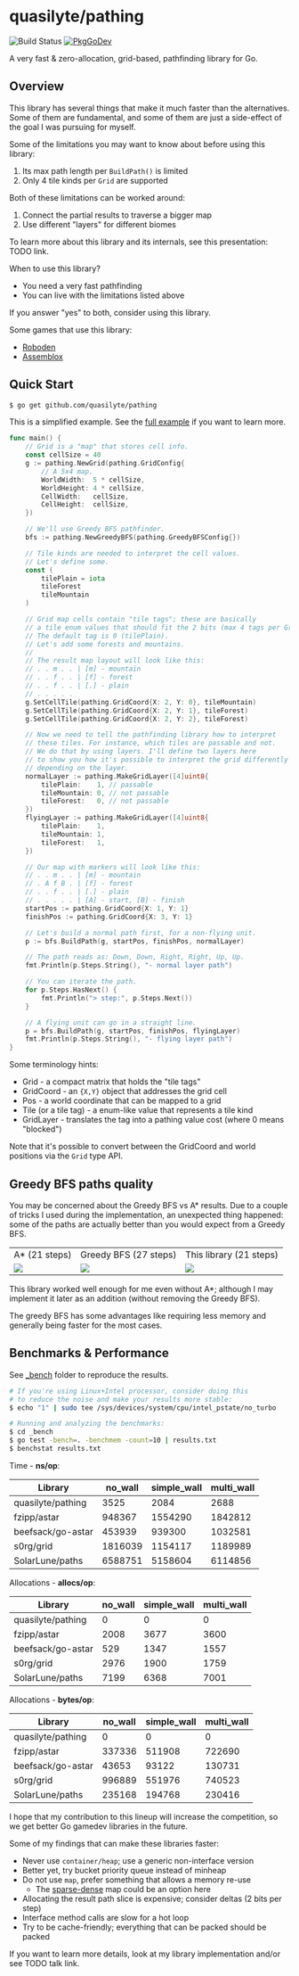 # quasilyte/pathing

![Build Status](https://github.com/quasilyte/pathing/workflows/Go/badge.svg)
[![PkgGoDev](https://pkg.go.dev/badge/mod/github.com/quasilyte/pathing)](https://pkg.go.dev/mod/github.com/quasilyte/pathing)

A very fast & zero-allocation, grid-based, pathfinding library for Go.

## Overview

This library has several things that make it much faster than the alternatives. Some of them are fundamental, and some of them are just a side-effect of the goal I was pursuing for myself.

Some of the limitations you may want to know about before using this library:

1. Its max path length per `BuildPath()` is limited
2. Only 4 tile kinds per `Grid` are supported

Both of these limitations can be worked around:

1. Connect the partial results to traverse a bigger map
2. Use different "layers" for different biomes

To learn more about this library and its internals, see this presentation: TODO link.

When to use this library?

* You need a very fast pathfinding
* You can live with the limitations listed above

If you answer "yes" to both, consider using this library.

Some games that use this library:

* [Roboden](https://store.steampowered.com/app/2416030/Roboden/)
* [Assemblox](https://itch.io/jam/gmtk-2023/rate/2157747)

## Quick Start

```bash
$ go get github.com/quasilyte/pathing
```

This is a simplified example. See the [full example](example_detailed_test.go) if you want to learn more.

```go
func main() {
	// Grid is a "map" that stores cell info.
	const cellSize = 40
	g := pathing.NewGrid(pathing.GridConfig{
		// A 5x4 map.
		WorldWidth:  5 * cellSize,
		WorldHeight: 4 * cellSize,
		CellWidth:   cellSize,
		CellHeight:  cellSize,
	})

	// We'll use Greedy BFS pathfinder.
	bfs := pathing.NewGreedyBFS(pathing.GreedyBFSConfig{})

	// Tile kinds are needed to interpret the cell values.
	// Let's define some.
	const (
		tilePlain = iota
		tileForest
		tileMountain
	)

	// Grid map cells contain "tile tags"; these are basically
	// a tile enum values that should fit the 2 bits (max 4 tags per Grid).
	// The default tag is 0 (tilePlain).
	// Let's add some forests and mountains.
	//
	// The result map layout will look like this:
	// . . m . . | [m] - mountain
	// . . f . . | [f] - forest
	// . . f . . | [.] - plain
	// . . . . .
	g.SetCellTile(pathing.GridCoord{X: 2, Y: 0}, tileMountain)
	g.SetCellTile(pathing.GridCoord{X: 2, Y: 1}, tileForest)
	g.SetCellTile(pathing.GridCoord{X: 2, Y: 2}, tileForest)

	// Now we need to tell the pathfinding library how to interpret
	// these tiles. For instance, which tiles are passable and not.
	// We do that by using layers. I'll define two layers here
	// to show you how it's possible to interpret the grid differently
	// depending on the layer.
	normalLayer := pathing.MakeGridLayer([4]uint8{
		tilePlain:    1, // passable
		tileMountain: 0, // not passable
		tileForest:   0, // not passable
	})
	flyingLayer := pathing.MakeGridLayer([4]uint8{
		tilePlain:    1,
		tileMountain: 1,
		tileForest:   1,
	})

	// Our map with markers will look like this:
	// . . m . . | [m] - mountain
	// . A f B . | [f] - forest
	// . . f . . | [.] - plain
	// . . . . . | [A] - start, [B] - finish
	startPos := pathing.GridCoord{X: 1, Y: 1}
	finishPos := pathing.GridCoord{X: 3, Y: 1}

	// Let's build a normal path first, for a non-flying unit.
	p := bfs.BuildPath(g, startPos, finishPos, normalLayer)

	// The path reads as: Down, Down, Right, Right, Up, Up.
	fmt.Println(p.Steps.String(), "- normal layer path")

	// You can iterate the path.
	for p.Steps.HasNext() {
		fmt.Println("> step:", p.Steps.Next())
	}

	// A flying unit can go in a straight line.
	p = bfs.BuildPath(g, startPos, finishPos, flyingLayer)
	fmt.Println(p.Steps.String(), "- flying layer path")
}
```

Some terminology hints:

* Grid - a compact matrix that holds the "tile tags"
* GridCoord - an `{X,Y}` object that addresses the grid cell
* Pos - a world coordinate that can be mapped to a grid
* Tile (or a tile tag) - a enum-like value that represents a tile kind
* GridLayer - translates the tag into a pathing value cost (where 0 means "blocked")

Note that it's possible to convert between the GridCoord and world positions via the `Grid` type API.

## Greedy BFS paths quality

You may be concerned about the Greedy BFS vs A* results. Due to a couple of tricks I used during the implementation, an unexpected thing happened: some of the paths are actually better than you would expect from a Greedy BFS.

<table>
	<tr>
		<td>A* (21 steps)</td>
		<td>Greedy BFS (27 steps)</td>
		<td>This library (21 steps)</td>
	<tr>
		<td>
			<img src="https://github.com/quasilyte/pathing/assets/6286655/ba657850-8321-4586-80bd-5e466fa3504c">
		</td>
		<td>
			<img src="https://github.com/quasilyte/pathing/assets/6286655/bef9228a-2b0b-4f6d-a5a3-c676c96149e5">
		</td>
		<td>
			<img src="https://github.com/quasilyte/pathing/assets/6286655/b1da357d-5a9c-40b2-a0d0-e8c6a4bbfdea">
		</td>
	</tr>
</table>

This library worked well enough for me even without A*; although I may implement it later as an addition (without removing the Greedy BFS).

The greedy BFS has some advantages like requiring less memory and generally being faster for the most cases.

## Benchmarks & Performance

See [_bench](_bench) folder to reproduce the results.

```bash
# If you're using Linux+Intel processor, consider doing this
# to reduce the noise and make your results more stable:
$ echo "1" | sudo tee /sys/devices/system/cpu/intel_pstate/no_turbo

# Running and analyzing the benchmarks:
$ cd _bench
$ go test -bench=. -benchmem -count=10 | results.txt
$ benchstat results.txt
```

Time - **ns/op**:

| Library | no_wall | simple_wall | multi_wall |
|---|---|---|---|
| quasilyte/pathing | 3525 | 2084 | 2688 |
| fzipp/astar | 948367 | 1554290 | 1842812 |
| beefsack/go-astar | 453939 | 939300 | 1032581 |
| s0rg/grid | 1816039 | 1154117 | 1189989 |
| SolarLune/paths | 6588751 | 5158604 | 6114856 |

Allocations - **allocs/op**:

| Library | no_wall | simple_wall | multi_wall |
|---|---|---|---|
| quasilyte/pathing | 0 | 0 | 0 |
| fzipp/astar | 2008 | 3677 | 3600 |
| beefsack/go-astar | 529 | 1347 | 1557 |
| s0rg/grid | 2976 | 1900 | 1759 |
| SolarLune/paths | 7199 | 6368 | 7001 |

Allocations -  **bytes/op**:

| Library | no_wall | simple_wall | multi_wall |
|---|---|---|---|
| quasilyte/pathing | 0 | 0 | 0 |
| fzipp/astar | 337336 | 511908 | 722690 |
| beefsack/go-astar | 43653 | 93122 | 130731 |
| s0rg/grid | 996889 | 551976 | 740523 |
| SolarLune/paths | 235168 | 194768 | 230416 |

I hope that my contribution to this lineup will increase the competition, so we get better Go gamedev libraries in the future.

Some of my findings that can make these libraries faster:

* Never use `container/heap`; use a generic non-interface version
* Better yet, try bucket priority queue instead of minheap
* Do not use `map`, prefer something that allows a memory re-use
  * The [sparse-dense](https://research.swtch.com/sparse) map could be an option here
* Allocating the result path slice is expensive; consider deltas (2 bits per step)
* Interface method calls are slow for a hot loop
* Try to be cache-friendly; everything that can be packed should be packed

If you want to learn more details, look at my library implementation and/or see TODO talk link.
